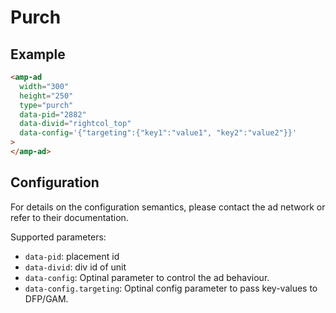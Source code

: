 # Purch

## Example

```html
<amp-ad
  width="300"
  height="250"
  type="purch"
  data-pid="2882"
  data-divid="rightcol_top"
  data-config='{"targeting":{"key1":"value1", "key2":"value2"}}'
>
</amp-ad>
```

## Configuration

For details on the configuration semantics, please contact the ad network or refer to their documentation.

Supported parameters:

-   `data-pid`: placement id
-   `data-divid`: div id of unit
-   `data-config`: Optinal parameter to control the ad behaviour.
-   `data-config.targeting`: Optinal config parameter to pass key-values to DFP/GAM.
